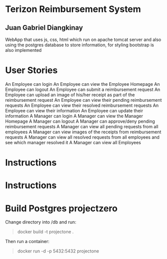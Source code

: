 # Terizon Reimbursement System
## Juan Gabriel Diangkinay
WebApp that uses js, css, html which run on apache tomcat server and also using the postgres database to store information, for styling bootstrap is also implemented

# User Stories
An Employee can login
An Employee can view the Employee Homepage
An Employee can logout
An Employee can submit a reimbursement request
An Employee can upload an image of his/her receipt as part of the reimbursement request
An Employee can view their pending reimbursement requests
An Employee can view their resolved reimbursement requests
An Employee can view their information
An Employee can update their information
A Manager can login
A Manager can view the Manager Homepage
A Manager can logout
A Manager can approve/deny pending reimbursement requests
A Manager can view all pending requests from all employees
A Manager can view images of the receipts from reimbursement requests
A Manager can view all resolved requests from all employees and see which manager resolved it
A Manager can view all Employees

# Instructions

# Instructions
# Build Postgres projectzero
Change directory into /db and run:
>docker build -t projectone .

Then run a container:
>docker run -d -p 5432:5432 projectone
